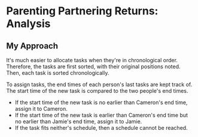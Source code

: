 # Parenting Partnering Returns: Analysis

## My Approach

It's much easier to allocate tasks when they're in chronological order. Therefore, the tasks are first sorted, with their original positions noted. Then, each task is sorted chronologically.

To assign tasks, the end times of each person's last tasks are kept track of. The start time of the new task is compared to the two people's end times.

* If the start time of the new task is no earlier than Cameron's end time, assign it to Cameron.
* If the start time of the new task is earlier than Cameron's end time but no earlier than Jamie's end time, assign it to Jamie.
* If the task fits neither's schedule, then a schedule cannot be reached.
